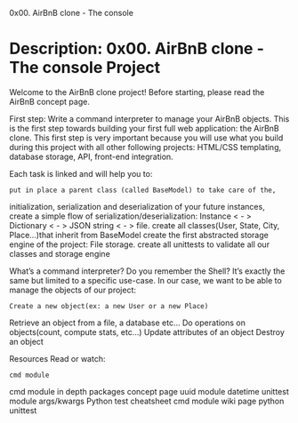 0x00. AirBnB clone - The console

# Description: 0x00. AirBnB clone - The console Project

Welcome to the AirBnB clone project!
Before starting, please read the AirBnB concept page.

First step: Write a command interpreter to manage your AirBnB objects.
This is the first step towards building your first full web application:
    the AirBnB clone. This first step is very important because you will
use what you build during this project with all other following projects:
    HTML/CSS templating, database storage, API, front-end integration.

Each task is linked and will help you to:

    put in place a parent class (called BaseModel) to take care of the,
initialization, serialization and deserialization of your future instances,
create a simple flow of serialization/deserialization:
    Instance < - > Dictionary < - > JSON string < - > file.
create all classes(User, State, City, Place…)that inherit from BaseModel
create the first abstracted storage engine of the project: File storage.
create all unittests to validate all our classes and storage engine

What’s a command interpreter?
Do you remember the Shell? It’s exactly the same but limited
to a specific use-case. In our case, we want to be able to
manage the objects of our project:

    Create a new object(ex: a new User or a new Place)
Retrieve an object from a file, a database etc…
Do operations on objects(count, compute stats, etc…)
Update attributes of an object
Destroy an object

Resources
Read or watch:

    cmd module
cmd module in depth
packages concept page
uuid module
datetime
unittest module
args/kwargs
Python test cheatsheet
cmd module wiki page
python unittest

